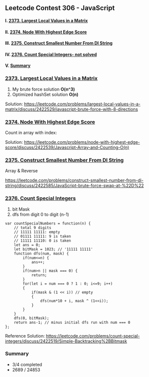 ## Leetcode Contest 306 - JavaScript

#### I. [2373. Largest Local Values in a Matrix](#question-1)

#### II. [2374. Node With Highest Edge Score](#question-2)

#### III. [2375. Construct Smallest Number From DI String](#question-3)

#### IV. [2376. Count Special Integers- not solved](#question-4)

#### V. [Summary](#question-5)

<div id="question-1"/>

### [2373. Largest Local Values in a Matrix](https://leetcode.com/problems/largest-local-values-in-a-matrix/)

1. My brute force solution **O(n^3)**
2. Optimized hashSet solution **O(n)**

Solution:
https://leetcode.com/problems/largest-local-values-in-a-matrix/discuss/2422529/javascript-brute-force-with-8-directions

<div  id="question-2"/>

### [2374. Node With Highest Edge Score](https://leetcode.com/contest/weekly-contest-306/problems/node-with-highest-edge-score/)

Count in array with index:

Solution:
https://leetcode.com/problems/node-with-highest-edge-score/discuss/2422539/Javascript-Array-and-Counting-O(n)

<div  id="question-3"/>

### [2375. Construct Smallest Number From DI String](https://leetcode.com/problems/construct-smallest-number-from-di-string/)

Array & Reverse

https://leetcode.com/problems/construct-smallest-number-from-di-string/discuss/2422585/JavaScript-brute-force-swap-at-%22D%22

<div  id="question-4"  />

### [2376. Count Special Integers](https://leetcode.com/problems/count-special-integers/)

1. bit Mask
2. dfs from digit 0 to digit (n-1)

```
var countSpecialNumbers = function(n) {
    // total 9 digits
    // 11111 11111: empty
    // 01111 11111: 9 is taken
    // 11111 11110: 0 is taken
    let ans = 0;
    let bitMask = 1023; // '11111 11111'
    function dfs(num, mask) {
        if(num<=n) {
            ans++;
        }
        if(num>n || mask === 0) {
            return;
        }
        for(let i = num === 0 ? 1 : 0; i<=9; i++)
        {
            if(mask & (1 << i)) // empty
            {
                dfs(num*10 + i, mask ^ (1<<i));
            }
        }
    }
    dfs(0, bitMask);
    return ans-1; // minus initial dfs run with num === 0
};
```

Reference Solution:
https://leetcode.com/problems/count-special-integers/discuss/2422519/Simple-Backtracking%2BBitmask

<div  id="question-5"/>

### Summary

- 3/4 completed
- 2689 / 24853
